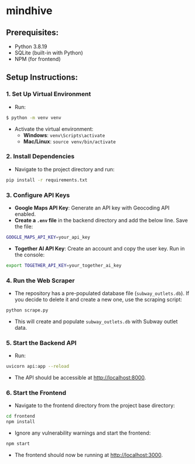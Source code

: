 # mindhive
## Prerequisites:
* Python 3.8.19
* SQLite (built-in with Python)
* NPM (for frontend)

## Setup Instructions:

### 1. Set Up Virtual Environment
* Run: 
```bash
$ python -m venv venv 
```
* Activate the virtual environment: 
  * **Windows**: `venv\Scripts\activate`
  * **Mac/Linux**: `source venv/bin/activate`

### 2. Install Dependencies
* Navigate to the project directory and run: 
```bash
pip install -r requirements.txt
```

### 3. Configure API Keys
* **Google Maps API Key**: Generate an API key with Geocoding API enabled.
* **Create a `.env` file** in the backend directory and add the below line. Save the file:
```bash
GOOGLE_MAPS_API_KEY=your_api_key
```
* **Together AI API Key**: Create an account and copy the user key. Run in the console:
```bash
export TOGETHER_API_KEY=your_together_ai_key
```

### 4. Run the Web Scraper
* The repository has a pre-populated database file (`subway_outlets.db`). If you decide to delete it and create a new one, use the scraping script:
```bash
python scrape.py
```
  * This will create and populate `subway_outlets.db` with Subway outlet data.

### 5. Start the Backend API
* Run:
```bash
uvicorn api:app --reload
```
* The API should be accessible at [http://localhost:8000](http://localhost:8000).

### 6. Start the Frontend
* Navigate to the frontend directory from the project base directory:
```bash
cd frontend
npm install
```
* Ignore any vulnerability warnings and start the frontend:
```bash
npm start
```
* The frontend should now be running at [http://localhost:3000](http://localhost:3000).


